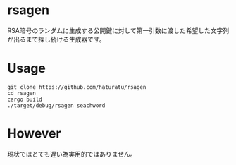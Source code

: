 # rsagen
RSA暗号のランダムに生成する公開鍵に対して第一引数に渡した希望した文字列が出るまで探し続ける生成器です。

# Usage
```
git clone https://github.com/haturatu/rsagen
cd rsagen
cargo build
./target/debug/rsagen seachword
```

# However
現状ではとても遅い為実用的ではありません。

